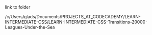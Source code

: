 link to folder

/c/Users/glads/Documents/PROJECTS_AT_CODECADEMY/LEARN-INTERMEDIATE-CSS/LEARN-INTERMEDIATE-CSS-Transitions-20000-Leagues-Under-the-Sea
